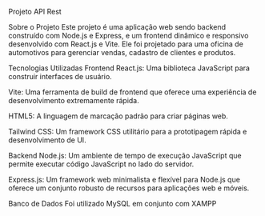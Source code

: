 Projeto API Rest

Sobre o Projeto
Este projeto é uma aplicação web sendo backend construído com Node.js e Express, e um frontend dinâmico e responsivo desenvolvido com React.js e Vite. Ele foi projetado para uma oficina de automotivos para gerenciar vendas, cadastro de clientes e produtos.

Tecnologias Utilizadas
Frontend
React.js: Uma biblioteca JavaScript para construir interfaces de usuário.

Vite: Uma ferramenta de build de frontend que oferece uma experiência de desenvolvimento extremamente rápida.

HTML5: A linguagem de marcação padrão para criar páginas web.

Tailwind CSS: Um framework CSS utilitário para a prototipagem rápida e desenvolvimento de UI.

Backend
Node.js: Um ambiente de tempo de execução JavaScript que permite executar código JavaScript no lado do servidor.

Express.js: Um framework web minimalista e flexível para Node.js que oferece um conjunto robusto de recursos para aplicações web e móveis.

Banco de Dados
Foi utilizado MySQL em conjunto com XAMPP
